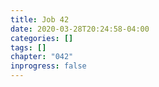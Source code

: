 ```yaml
---
title: Job 42
date: 2020-03-28T20:24:58-04:00
categories: []
tags: []
chapter: "042"
inprogress: false
---
```


